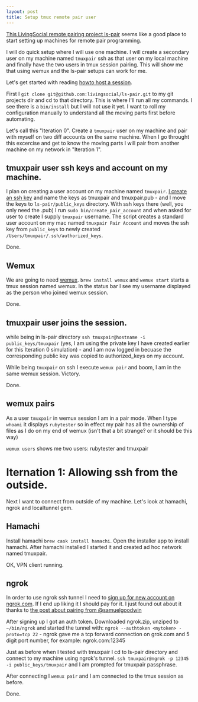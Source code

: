 ```yaml
---
layout: post
title: Setup tmux remote pair user
---
```


[This LivingSocial remote pairing project ls-pair](https://github.com/livingsocial/ls-pair) seems like a good place to start setting up machines for remote pair programming.

I will do quick setup where I will use one machine. I will create a secondary user on my machine named `tmuxpair` ssh as that user on my local machine and finally have the two users in tmux session pairing. This will show me that using wemux and the ls-pair setups can work for me.

Let's get started with reading [howto host a session](https://github.com/livingsocial/ls-pair#howto-host-a-session-on-your-computer).

First I `git clone git@github.com:livingsocial/ls-pair.git` to my git projects dir and cd to that directory. This is where I'll run all my commands. I see there is a `bin/install` but I will not use it yet. I want to roll my configuration manually to understand all the moving parts first before automating.

Let's call this "Iteration 0". Create a `tmuxpair` user on my machine and pair with myself on two diff accounts on the same machine. When I go throught this excercise and get to know the moving parts I will pair from another machine on my network in "Iteration 1".


## tmuxpair user ssh keys and account on my machine.

I plan on creating a user account on my machine named `tmuxpair`. [I create an ssh key](https://help.github.com/articles/generating-ssh-keys) and name the keys as tmuxpair and tmuxpair.pub - and I move the keys to `ls-pair/public_keys` directory. With ssh keys there (well, you only need the .pub) I run `sudo bin/create_pair_account` and when asked for user to create I supply `tmuxpair` username. The script creates a standard user account on my mac named `tmuxpair Pair Account` and moves the ssh key from `public_keys` to newly created `/Users/tmuxpair/.ssh/authorized_keys`.

Done.

## Wemux

We are going to need [wemux](https://github.com/zolrath/wemux). `brew install wemux` and `wemux start` starts a tmux session named wemux. In the status bar I see my username displayed as the person who joined wemux session.

Done.

## tmuxpair user joins the session.

while being in ls-pair directory `ssh tmuxpair@hostname -i public_keys/tmuxpair` (yes, I am using the private key I have created earlier for this Iteration 0 simulation) - and I am now logged in becuase the corresponding public key was copied to authorized_keys on my account.

While being `tmuxpair` on ssh I execute `wemux pair` and boom, I am in the same wemux session. Victory.

Done.

## wemux pairs

As a user `tmuxpair` in wemux session I am in a pair mode. When I type `whoami` it displays `rubytester` so in effect my pair has all the ownership of files as I do on my end of wemux (isn't that a bit strange? or it should be this way)

`wemux users` shows me two users: rubytester and tmuxpair


# Iternation 1: Allowing ssh from the outside.

Next I want to connect from outside of my machine. Let's look at hamachi, ngrok and localtunnel gem.

## Hamachi

Install hamachi `brew cask install hamachi`. Open the installer app to install hamachi. After hamachi installed I started it and created ad hoc network named tmuxpair.

OK, VPN client running.

## ngrok

In order to use ngrok ssh tunnel I need to [sign up for new account on ngrok.com](http://ngrok.com/). If I end up liking it I should pay for it. I just found out about it thanks to [the post about pairing from @samuelgoodwin](http://samuelgoodwin.tumblr.com/post/64769827818/how-to-get-started-with-remote-pairing-quickly)

After signing up I got an auth token. Downloaded ngrok.zip, unziped to `~/bin/ngrok` and started the tunnel with: `ngrok --authtoken <mytoken> -proto=tcp 22` - ngrok gave me a tcp forward connection on grok.com and 5 digit port number, for example: ngrok.com:12345

Just as before when I tested with tmuxpair I cd to ls-pair directory and connect to my machine using ngrok's tunnel. `ssh tmuxpair@ngrok -p 12345 -i public_keys/tmuxpair` and I am prompted for tmuxpair passphrase.

After connecting I `wemux pair` and I am connected to the tmux session as before.

Done.
